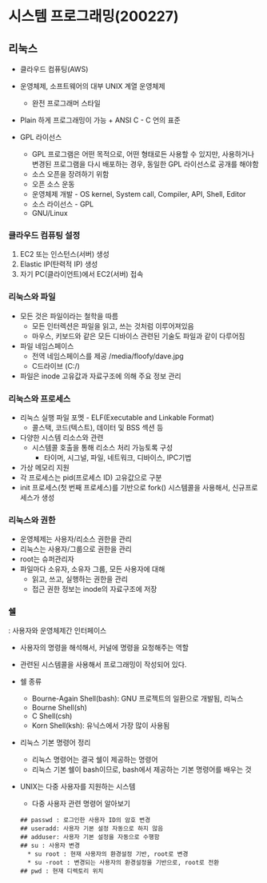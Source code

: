 # 시스템 프로그래밍(200227)

## 리눅스

* 클라우드 컴퓨팅(AWS)
* 운영체제, 소프트웨어의 대부 UNIX 계열 운영체제
  * 완전 프로그래머 스타일
* Plain 하게 프로그래밍이 가능 + ANSI C - C 언의 표준

* GPL 라이선스
  * GPL 프로그램은 어떤 목적으로, 어떤 형태로든 사용할 수 있지만, 사용하거나 변경된 프로그램을 다시 배포하는 경우, 동일한 GPL 라이선스로 공개를 해야함
  * 소스 오픈을 장려하기 위함
  * 오픈 소스 운동
  * 운영체제 개발 - OS kernel, System call, Compiler, API, Shell, Editor
  * 소스 라이선스 - GPL
  * GNU/Linux





### 클라우드 컴퓨팅 설정

1. EC2 또는 인스턴스(서버) 생성
2. Elastic IP(탄력적 IP) 생성 
3. 자기 PC(클라이언트)에서 EC2(서버) 접속



### 리눅스와 파일

* 모든 것은 파일이라는 철학을 따름
  * 모든 인터렉션은 파일을 읽고, 쓰는 것처럼 이루어져있음
  * 마우스, 키보드와 같은 모든 디바이스 관련된 기술도 파일과 같이 다루어짐
* 파일 네임스페이스
  * 전역 네임스페이스를 제공 /media/floofy/dave.jpg
  * C드라이브 (C:/)
* 파일은 inode 고유값과 자료구조에 의해 주요 정보 관리



### 리눅스와 프로세스

* 리눅스 실행 파일 포멧 - ELF(Executable and Linkable Format)
  * 콜스택, 코드(텍스트), 데이터 및 BSS 섹션 등
* 다양한 시스템 리소스와 관련
  * 시스템콜 호출을 통해 리소스 처리 가능토록 구성
    * 타이머, 시그널, 파일, 네트워크, 디바이스, IPC기법
* 가상 메모리 지원
* 각 프로세스는 pid(프로세스 ID) 고유값으로 구분
* init 프로세스(첫 번째 프로세스)를 기반으로 fork() 시스템콜을 사용해서, 신규프로세스가 생성



### 리눅스와 권한

* 운영체제는 사용자/리소스 권한을 관리
* 리눅스는 사용자/그룹으로 권한을 관리
* root는 슈퍼관리자
* 파일마다 소유자, 소유자 그룹, 모든 사용자에 대해 
  * 읽고, 쓰고, 실행하는 권한을 관리
  * 접근 권한 정보는 inode의 자료구조에 저장



### 쉘

: 사용자와 운영체제간 인터페이스

* 사용자의 명령을 해석해서, 커널에 명령을 요청해주는 역할
* 관련된 시스템콜을 사용해서 프로그래밍이 작성되어 있다.

* 쉘 종류

  * Bourne-Again Shell(bash): GNU 프로젝트의 일환으로 개발됨, 리눅스
  * Bourne Shell(sh)
  * C Shell(csh)
  * Korn Shell(ksh): 유닉스에서 가장 많이 사용됨

* 리눅스 기본 명령어 정리

  * 리눅스 명령어는 결국 쉘이 제공하는 명령어
  * 리눅스 기본 쉘이 bash이므로, bash에서 제공하는 기본 명령어를 배우는 것

* UNIX는 다중 사용자를 지원하는 시스템

  * 다중 사용자 관련 명령어 알아보기

  ```
  ## passwd : 로그인한 사용자 ID의 암호 변경
  ## useradd: 사용자 기본 설정 자동으로 하지 않음
  ## adduser: 사용자 기본 설정을 자동으로 수행함
  ## su : 사용자 변경
  	* su root : 현재 사용자의 환경설정 기반, root로 변경
  	* su -root : 변경되는 사용자의 환경설정을 기반으로, root로 전환
  ## pwd : 현재 디렉토리 위치
  
  ```

  
